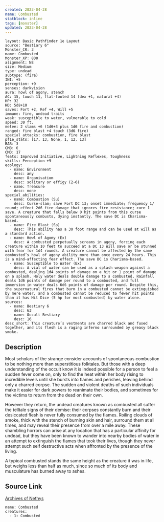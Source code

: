```yaml
---
created: 2023-04-28
name: Combusted
statblock: inline
tags: [monster]
updated: 2023-04-28
---
```

```statblock
layout: Basic Pathfinder 1e Layout
source: "Bestiary 6"
Monster_CR: 3
name: Combusted
Monster_XP: 800
alignment: NE
size: Medium
type: undead
subtype: (fire)
INI: +5
perception: +9
senses: darkvision
aura: howl of agony, stench
AC: 15, touch 11, flat-footed 14 (dex +1, natural +4)
HP: 32
HD: 5d8+10
saves: Fort +2, Ref +4, Will +5
immune: fire, undead traits
weak: susceptible to water, vulnerable to cold
speed: 30 ft.
melee: 2 slams +6 (1d6+3 plus 1d6 fire and combustion)
ranged: fire blast +4 touch (3d6 fire)
special_attacks: combustion, fire blast
pf1e_stats: [17, 13, None, 1, 12, 13]
BAB: 3
CMB: 6
CMD: 17
feats: Improved Initiative, Lightning Reflexes, Toughness
skills: Perception +9
ecology:
  - name: Environment
    desc: any
  - name: Organisation
    desc: solitary or effigy (2-6)
  - name: Treasure
    desc: none
special_abilities:
  - name: Combustion (Su)
    desc: Curse-slam; save Fort DC 13; onset immediate; frequency 1/ round; effect 2d6 fire damage that ignores fire resistance; cure 1 save. A creature that falls below 0 hit points from this curse spontaneously combusts, dying instantly. The save DC is Charisma-based.
  - name: Fire Blast (Sp)
    desc: This ability has a 30 foot range and can be used at will as a standard action.
  - name: Howl of Agony (Ex)
    desc: A combusted perpetually screams in agony, forcing each creature within 10 feet to succeed at a DC 13 Will save or be stunned with fear for 1d4 rounds. A creature cannot be affected by the same combusted’s howl of agony ability more than once every 24 hours. This is a mind-affecting fear effect. The save DC is Charisma-based.
  - name: Susceptible to Water (Ex)
    desc: A vial of water can be used as a splash weapon against a combusted, dealing 1d4 points of damage on a hit or 1 point of damage on a splash. Holy water deals double damage to a combusted. Rainfall deals 1d6 points of damage per round to a combusted, and full immersion in water deals 6d6 points of damage per round. Despite this, the supernatural fires that burn in a combusted cannot be extinguished by mere water, and a combusted cannot be reduced to fewer hit points than it has Hit Dice (5 hp for most combusted) by water alone.
sources:
  - name: Bestiary 6
    desc: 63
  - name: Occult Bestiary
    desc: 16
desc_short: This creature’s vestments are charred black and fused together, and its flesh is a raging inferno surrounded by greasy black smoke.
```
## Description
Most scholars of the strange consider accounts of spontaneous combustion to be nothing more than superstitious folktales. But those with a deep understanding of the occult know it is indeed possible for a person to feel a sudden fever come on, only to find the heat within her body rising to incredible levels until she bursts into flames and perishes, leaving behind only a charred corpse. The sudden and violent deaths of such individuals make it easier for dark powers to reanimate their bodies, and sometimes for the victims to return from the dead on their own. 

However they return, the undead creatures known as combusted all suffer the telltale signs of their demise: their corpses constantly burn and their desiccated flesh is never fully consumed by the flames. Roiling clouds of smoke, thick with the stench of burning skin and hair, surround them at all times, and may reveal their presence from over a mile away. These shambling horrors can arise at any location that has a particular affinity for undead, but they have been known to wander into nearby bodies of water in an attempt to extinguish the flames that took their lives, though they never attempt such self destructive acts when affronted by the presence of the living. 

A typical combusted stands the same height as the creature it was in life, but weighs less than half as much, since so much of its body and musculature has burned away to ashes.
## Source Link
[Archives of Nethys](https://aonprd.com/MonsterDisplay.aspx?ItemName=Combusted)
```encounter-table
name: Combusted
creatures:
  - 1: Combusted
```
